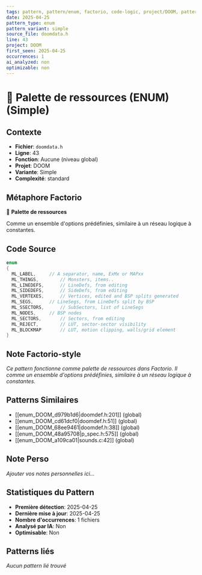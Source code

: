 ```yaml
---
tags: pattern, pattern/enum, factorio, code-logic, project/DOOM, pattern/variant/simple
date: 2025-04-25
pattern_type: enum
pattern_variant: simple
source_file: doomdata.h
line: 43
project: DOOM
first_seen: 2025-04-25
occurrences: 1
ai_analyzed: non
optimizable: non
---
```


# 🔢 Palette de ressources (ENUM) (Simple)

## Contexte
- **Fichier**: `doomdata.h`
- **Ligne**: 43
- **Fonction**: Aucune (niveau global)
- **Projet**: DOOM
- **Variante**: Simple
- **Complexité**: standard

## Métaphore Factorio
🔢 **Palette de ressources**

Comme un ensemble d'options prédéfinies, similaire à un réseau logique à constantes.

## Code Source
```c
enum
{
  ML_LABEL,		// A separator, name, ExMx or MAPxx
  ML_THINGS,		// Monsters, items..
  ML_LINEDEFS,		// LineDefs, from editing
  ML_SIDEDEFS,		// SideDefs, from editing
  ML_VERTEXES,		// Vertices, edited and BSP splits generated
  ML_SEGS,		// LineSegs, from LineDefs split by BSP
  ML_SSECTORS,		// SubSectors, list of LineSegs
  ML_NODES,		// BSP nodes
  ML_SECTORS,		// Sectors, from editing
  ML_REJECT,		// LUT, sector-sector visibility	
  ML_BLOCKMAP		// LUT, motion clipping, walls/grid element
}
```

## Note Factorio-style
*Ce pattern fonctionne comme palette de ressources dans Factorio. Il comme un ensemble d'options prédéfinies, similaire à un réseau logique à constantes.*

## Patterns Similaires
- [[enum_DOOM_d979b1d6|doomdef.h:201]] (global)
- [[enum_DOOM_cd61dcf0|doomdef.h:51]] (global)
- [[enum_DOOM_68ee9461|doomdef.h:38]] (global)
- [[enum_DOOM_48a95708|p_spec.h:575]] (global)
- [[enum_DOOM_a109ca01|sounds.c:42]] (global)

## Note Perso
*Ajouter vos notes personnelles ici...*

## Statistiques du Pattern
- **Première détection**: 2025-04-25
- **Dernière mise à jour**: 2025-04-25
- **Nombre d'occurrences**: 1 fichiers
- **Analysé par IA**: Non
- **Optimisable**: Non

## Patterns liés
*Aucun pattern lié trouvé*

